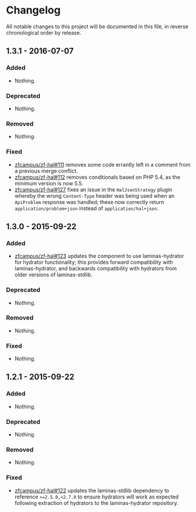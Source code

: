 # Changelog

All notable changes to this project will be documented in this file, in reverse chronological order by release.

## 1.3.1 - 2016-07-07

### Added

- Nothing.

### Deprecated

- Nothing.

### Removed

- Nothing.

### Fixed

- [zfcampus/zf-hal#111](https://github.com/zfcampus/zf-hal/pull/111) removes some code errantly
  left in a comment from a previous merge conflict.
- [zfcampus/zf-hal#112](https://github.com/zfcampus/zf-hal/pull/112) removes conditionals based
  on PHP 5.4, as the minimum version is now 5.5.
- [zfcampus/zf-hal#127](https://github.com/zfcampus/zf-hal/pull/127) fixes an issue in the
  `HalJsonStrategy` plugin whereby the wrong `Content-Type` header was being
  used when an `ApiProblem` response was handled; these now correctly return
  `application/problem+json` instead of `application/hal+json`.

## 1.3.0 - 2015-09-22

### Added

- [zfcampus/zf-hal#123](https://github.com/zfcampus/zf-hal/pull/123) updates the component
  to use laminas-hydrator for hydrator functionality; this provides forward
  compatibility with laminas-hydrator, and backwards compatibility with
  hydrators from older versions of laminas-stdlib.

### Deprecated

- Nothing.

### Removed

- Nothing.

### Fixed

- Nothing.

## 1.2.1 - 2015-09-22

### Added

- Nothing.

### Deprecated

- Nothing.

### Removed

- Nothing.

### Fixed

- [zfcampus/zf-hal#122](https://github.com/zfcampus/zf-hal/pull/122) updates the
  laminas-stdlib dependency to reference `>=2.5.0,<2.7.0` to ensure hydrators
  will work as expected following extraction of hydrators to the laminas-hydrator
  repository.
